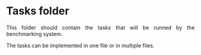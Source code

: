 # Tasks folder

<div align="justify">
    <p>This folder should contain the tasks that will be runned by the benchmarking system.</p>
    <p>The tasks can be implemented in one file or in multiple files.</p>
</div>
